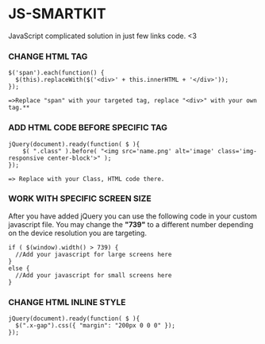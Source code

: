 # JS-SMARTKIT
JavaScript complicated solution in just few links code. &lt;3

### CHANGE HTML TAG
```
$('span').each(function() {
  $(this).replaceWith($('<div>' + this.innerHTML + '</div>'));
});​

=>Replace "span" with your targeted tag, replace "<div>" with your own tag.**
```

### ADD HTML CODE BEFORE SPECIFIC TAG
```
jQuery(document).ready(function( $ ){
    $( ".class" ).before( "<img src='name.png' alt='image' class='img-responsive center-block'>" );
});

=> Replace with your Class, HTML code there.
```

### WORK WITH SPECIFIC SCREEN SIZE
After you have added jQuery you can use the following code in your custom javascript file. You may change the __"739"__ to a different number depending on the device resolution you are targeting.
```
if ( $(window).width() > 739) {      
  //Add your javascript for large screens here 
} 
else {
  //Add your javascript for small screens here 
}
```

### CHANGE HTML INLINE STYLE
```
jQuery(document).ready(function( $ ){
  $(".x-gap").css({ "margin": "200px 0 0 0" });
});
```